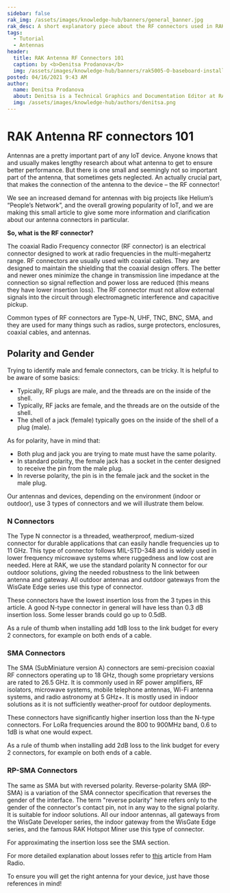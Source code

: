```yaml
---
sidebar: false
rak_img: /assets/images/knowledge-hub/banners/general_banner.jpg
rak_desc: A short explanatory piece about the RF connectors used in RAK's devices. Have a look and use it as a reference when making decisions about your antenna choice.
tags:
  - Tutorial
  - Antennas
header:
  title: RAK Antenna RF Connectors 101
  caption: by <b>Denitsa Prodanova</b>
  img: /assets/images/knowledge-hub/banners/rak5005-O-baseboard-installation-guide.jpg
posted: 04/16/2021 9:43 AM
author:
  name: Denitsa Prodanova
  about: Denitsa is a Technical Graphics and Documentation Editor at RAKwireless. She is passionate about the arts and believes technology and art go hand in hand.
  img: /assets/images/knowledge-hub/authors/denitsa.png
---
```


# RAK Antenna RF connectors 101

Antennas are a pretty important part of any IoT device. Anyone knows that and usually makes lengthy research about what antenna to get to ensure better performance. But there is one small and seemingly not so important part of the antenna, that sometimes gets neglected. An actually crucial part, that makes the connection of the antenna to the device – the RF connector!

We see an increased demand for antennas with big projects like Helium’s “People’s Network”, and the overall growing popularity of IoT, and we are making this small article to give some more information and clarification about our antenna connectors in particular. 

**So, what is the RF connector?**

The coaxial Radio Frequency connector (RF connector) is an electrical connector designed to work at radio frequencies in the multi-megahertz range. RF connectors are usually used with coaxial cables. They are designed to maintain the shielding that the coaxial design offers. The better and newer ones minimize the change in transmission line impedance at the connection so signal reflection and power loss are reduced (this means they have lower insertion loss). The RF connector must not allow external signals into the circuit through electromagnetic interference and capacitive pickup.

Common types of RF connectors are Type-N, UHF, TNC, BNC, SMA, and they are used for many things such as radios, surge protectors, enclosures, coaxial cables, and antennas. 


## Polarity and Gender

Trying to identify male and female connectors, can be tricky. It is helpful to be aware of some basics:
- Typically, RF plugs are male, and the threads are on the inside of the shell.
- Typically, RF jacks are female, and the threads are on the outside of the shell.
- The shell of a jack (female) typically goes on the inside of the shell of a plug (male).

As for polarity, have in mind that:

- Both plug and jack you are trying to mate must have the same polarity.
- In standard polarity, the female jack has a socket in the center designed to receive the pin from the male plug.
- In reverse polarity, the pin is in the female jack and the socket in the male plug.

Our antennas and devices, depending on the environment (indoor or outdoor), use 3 types of connectors and we will illustrate them below.


### N Connectors

The Type N connector is a threaded, weatherproof, medium-sized connector for durable applications that can easily handle frequencies up to 11 GHz. This type of connector follows MIL-STD-348 and is widely used in lower frequency microwave systems where ruggedness and low cost are needed. Here at RAK, we use the standard polarity N connector for our outdoor solutions, giving the needed robustness to the link between antenna and gateway. All outdoor antennas and outdoor gateways from the WisGate Edge series use this type of connector.

<rk-img
  src="/assets/images/knowledge-hub/tutorials/rak-rf-connectors/ntype.png"
  width="60%"
  caption="N-Type Connectors"
/>

These connectors have the lowest insertion loss from the 3 types in this article. A good N-type connector in general will have less than 0.3 dB insertion loss. Some lesser brands could go up to 0.5dB.

As a rule of thumb when installing add 1dB loss to the link budget for every 2 connectors, for example on both ends of a cable.


### SMA Connectors 

The SMA (SubMiniature version A) connectors are semi-precision coaxial RF connectors operating up to 18 GHz, though some proprietary versions are rated to 26.5 GHz. It is commonly used in RF power amplifiers, RF isolators, microwave systems, mobile telephone antennas, Wi-Fi antenna systems, and radio astronomy at 5 GHz+. It is mostly used in indoor solutions as it is not sufficiently weather-proof for outdoor deployments.

<rk-img
  src="/assets/images/knowledge-hub/tutorials/rak-rf-connectors/sma.png"
  width="70%"
  caption="SMA Connectors"
/>

These connectors have significantly higher insertion loss than the N-type connectors. For LoRa frequencies around the 800 to 900MHz band, 0.6 to 1dB is what one would expect. 

As a rule of thumb when installing add 2dB loss to the link budget for every 2 connectors, for example on both ends of a cable.



### RP-SMA Connectors

The same as SMA but with reversed polarity. Reverse-polarity SMA (RP-SMA) is a variation of the SMA connector specification that reverses the gender of the interface. The term "reverse polarity" here refers only to the gender of the connector's contact pin, not in any way to the signal polarity. It is suitable for indoor solutions. All our indoor antennas, all gateways from the WisGate Developer series, the indoor gateway from the WisGate Edge series, and the famous RAK Hotspot Miner use this type of connector.

<rk-img
  src="/assets/images/knowledge-hub/tutorials/rak-rf-connectors/rpsma.png"
  width="70%"
  caption="RP-SMA Connectors"
/>

For approximating the insertion loss see the SMA section.

For more detailed explanation about losses refer to [this](https://www.hamradio.me/connectors/uhf-connector-test-results.html?fbclid=IwAR0VV-TMbFf0NLpzMBGqLdtIv8oYPKSeJYVhBZ7hqUCzrd12cCep1gzb4uE) article from Ham Radio.

To ensure you will get the right antenna for your device, just have those references in mind! 

<rk-author />